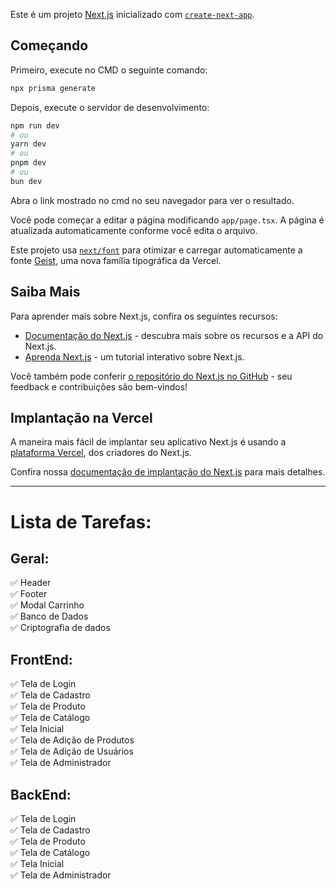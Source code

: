 Este é um projeto [Next.js](https://nextjs.org) inicializado com [`create-next-app`](https://nextjs.org/docs/app/api-reference/cli/create-next-app).

## Começando  

Primeiro, execute no CMD o seguinte comando: 

```bash
npx prisma generate
```

Depois, execute o servidor de desenvolvimento:

```bash
npm run dev
# ou
yarn dev
# ou
pnpm dev
# ou
bun dev
```

Abra o link mostrado no cmd no seu navegador para ver o resultado.

Você pode começar a editar a página modificando `app/page.tsx`. A página é atualizada automaticamente conforme você edita o arquivo.

Este projeto usa [`next/font`](https://nextjs.org/docs/app/building-your-application/optimizing/fonts) para otimizar e carregar automaticamente a fonte [Geist](https://vercel.com/font), uma nova família tipográfica da Vercel.

## Saiba Mais  

Para aprender mais sobre Next.js, confira os seguintes recursos:

- [Documentação do Next.js](https://nextjs.org/docs) - descubra mais sobre os recursos e a API do Next.js.  
- [Aprenda Next.js](https://nextjs.org/learn) - um tutorial interativo sobre Next.js.  

Você também pode conferir [o repositório do Next.js no GitHub](https://github.com/vercel/next.js) - seu feedback e contribuições são bem-vindos!

## Implantação na Vercel  

A maneira mais fácil de implantar seu aplicativo Next.js é usando a [plataforma Vercel](https://vercel.com/new?utm_medium=default-template&filter=next.js&utm_source=create-next-app&utm_campaign=create-next-app-readme), dos criadores do Next.js.  

Confira nossa [documentação de implantação do Next.js](https://nextjs.org/docs/app/building-your-application/deploying) para mais detalhes.  

---

# Lista de Tarefas:  

## Geral:  
✅ Header  
✅ Footer  
✅ Modal Carrinho  
✅ Banco de Dados  
✅ Criptografia de dados  

## FrontEnd:  
✅ Tela de Login  
✅ Tela de Cadastro  
✅ Tela de Produto  
✅ Tela de Catálogo  
✅ Tela Inicial  
✅ Tela de Adição de Produtos  
✅ Tela de Adição de Usuários  
✅ Tela de Administrador  

## BackEnd:  
✅ Tela de Login  
✅ Tela de Cadastro  
✅ Tela de Produto  
✅ Tela de Catálogo  
✅ Tela Inicial  
✅ Tela de Administrador  
